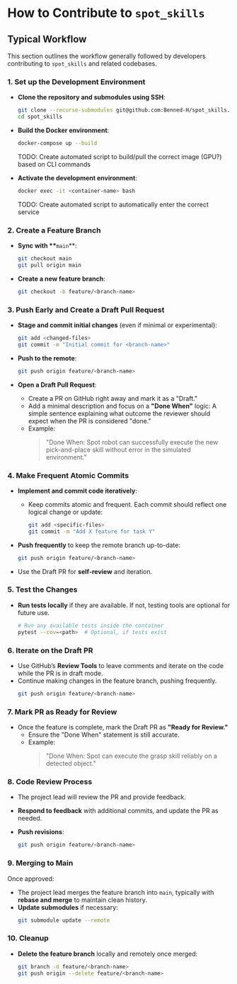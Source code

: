 # How to Contribute to `spot_skills`

## Typical Workflow

This section outlines the workflow generally followed by developers contributing to `spot_skills` and related codebases.

### 1. Set up the Development Environment

- **Clone the repository and submodules using SSH**:

  ```bash
  git clone --recurse-submodules git@github.com:Benned-H/spot_skills.git
  cd spot_skills
  ```

- **Build the Docker environment**:

  ```bash
  docker-compose up --build
  ```

  TODO: Create automated script to build/pull the correct image (GPU?) based on CLI commands

- **Activate the development environment**:

  ```bash
  docker exec -it <container-name> bash
  ```

  TODO: Create automated script to automatically enter the correct service

### 2. Create a Feature Branch

- **Sync with \*\***`main`\*\*:

  ```bash
  git checkout main
  git pull origin main
  ```

- **Create a new feature branch**:

  ```bash
  git checkout -b feature/<branch-name>
  ```

### 3. Push Early and Create a Draft Pull Request

- **Stage and commit initial changes** (even if minimal or experimental):

  ```bash
  git add <changed-files>
  git commit -m "Initial commit for <branch-name>"
  ```

- **Push to the remote**:

  ```bash
  git push origin feature/<branch-name>
  ```

- **Open a Draft Pull Request**:

  - Create a PR on GitHub right away and mark it as a "Draft."
  - Add a minimal description and focus on a **"Done When"** logic: A simple sentence explaining what outcome the reviewer should expect when the PR is considered "done."
  - Example:
    > "Done When: Spot robot can successfully execute the new pick-and-place skill without error in the simulated environment."

### 4. Make Frequent Atomic Commits

- **Implement and commit code iteratively**:

  - Keep commits atomic and frequent. Each commit should reflect one logical change or update:
    ```bash
    git add <specific-files>
    git commit -m "Add X feature for task Y"
    ```

- **Push frequently** to keep the remote branch up-to-date:

  ```bash
  git push origin feature/<branch-name>
  ```

- Use the Draft PR for **self-review** and iteration.

### 5. Test the Changes

- **Run tests locally** if they are available. If not, testing tools are optional for future use.
  ```bash
  # Run any available tests inside the container
  pytest --cov=<path>  # Optional, if tests exist
  ```

### 6. Iterate on the Draft PR

- Use GitHub’s **Review Tools** to leave comments and iterate on the code while the PR is in draft mode.
- Continue making changes in the feature branch, pushing frequently.
  ```bash
  git push origin feature/<branch-name>
  ```

### 7. Mark PR as Ready for Review

- Once the feature is complete, mark the Draft PR as **"Ready for Review."**
  - Ensure the "Done When" statement is still accurate.
  - Example:
    > "Done When: Spot can execute the grasp skill reliably on a detected object."

### 8. Code Review Process

- The project lead will review the PR and provide feedback.

- **Respond to feedback** with additional commits, and update the PR as needed.

- **Push revisions**:

  ```bash
  git push origin feature/<branch-name>
  ```

### 9. Merging to Main

Once approved:

- The project lead merges the feature branch into `main`, typically with **rebase and merge** to maintain clean history.
- **Update submodules** if necessary:
  ```bash
  git submodule update --remote
  ```

### 10. Cleanup

- **Delete the feature branch** locally and remotely once merged:
  ```bash
  git branch -d feature/<branch-name>
  git push origin --delete feature/<branch-name>
  ```
